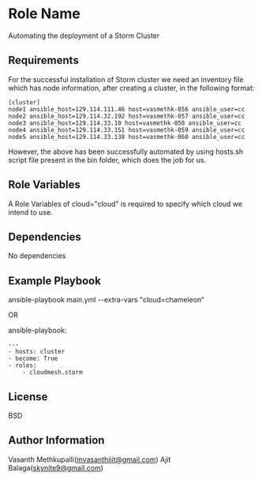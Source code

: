 Role Name
=========

Automating the deployment of a Storm Cluster

Requirements
------------
For the successful installation of Storm cluster we need an inventory file which has node information, after creating a cluster, in the following format:

    [cluster]
    node1 ansible_host=129.114.111.46 host=vasmethk-056 ansible_user=cc
    node2 ansible_host=129.114.32.192 host=vasmethk-057 ansible_user=cc
    node3 ansible_host=129.114.33.10 host=vasmethk-058 ansible_user=cc
    node4 ansible_host=129.114.33.151 host=vasmethk-059 ansible_user=cc
    node5 ansible_host=129.114.33.138 host=vasmethk-060 ansible_user=cc
    
    
However, the above has been successfully automated by using hosts.sh script file present in the bin folder, which does the job for us.




Role Variables
--------------
A Role Variables of cloud="cloud" is required to specify which cloud we intend to use.

Dependencies
------------

No dependencies

Example Playbook
----------------

ansible-playbook main.yml --extra-vars "cloud=chameleon"

OR

ansible-playbook:

    ---
    - hosts: cluster
    - become: True
    - roles:
        - cloudmesh.storm

License
-------

BSD

Author Information
------------------

Vasanth Methkupalli(mvasanthiiit@gmail.com)
Ajit Balaga(skynite9@gmail.com)
